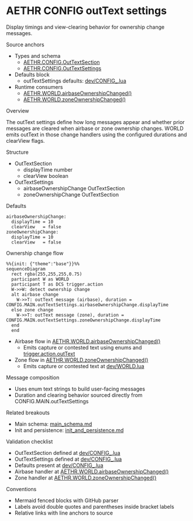 # AETHR CONFIG outText settings

Display timings and view-clearing behavior for ownership change messages.

Source anchors

- Types and schema
  - [AETHR.CONFIG.OutTextSection](../../dev/CONFIG_.lua:130)
  - [AETHR.CONFIG.OutTextSettings](../../dev/CONFIG_.lua:134)
- Defaults block
  - outTextSettings defaults: [dev/CONFIG_.lua](../../dev/CONFIG_.lua:336)
- Runtime consumers
  - [AETHR.WORLD.airbaseOwnershipChanged()](../../dev/WORLD.lua:970)
  - [AETHR.WORLD.zoneOwnershipChanged()](../../dev/WORLD.lua:1006)

Overview

The outText settings define how long messages appear and whether prior messages are cleared when airbase or zone ownership changes. WORLD emits outText in those change handlers using the configured durations and clearView flags.

Structure

- OutTextSection
  - displayTime number
  - clearView boolean
- OutTextSettings
  - airbaseOwnershipChange OutTextSection
  - zoneOwnershipChange OutTextSection

Defaults

```text
airbaseOwnershipChange:
  displayTime = 10
  clearView   = false
zoneOwnershipChange:
  displayTime = 10
  clearView   = false
```

Ownership change flow

```mermaid
%%{init: {"theme":"base"}}%%
sequenceDiagram
  rect rgba(255,255,255,0.75)
  participant W as WORLD
  participant T as DCS trigger.action
  W->>W: detect ownership change
  alt airbase change
    W->>T: outText message (airbase), duration = CONFIG.MAIN.outTextSettings.airbaseOwnershipChange.displayTime
  else zone change
    W->>T: outText message (zone), duration = CONFIG.MAIN.outTextSettings.zoneOwnershipChange.displayTime
  end
  end
```

- Airbase flow in [AETHR.WORLD.airbaseOwnershipChanged()](../../dev/WORLD.lua:970)
  - Emits capture or contested text using enums and [trigger.action.outText](../../dev/WORLD.lua:994)
- Zone flow in [AETHR.WORLD.zoneOwnershipChanged()](../../dev/WORLD.lua:1006)
  - Emits capture or contested text at [dev/WORLD.lua](../../dev/WORLD.lua:1035)

Message composition

- Uses enum text strings to build user-facing messages
- Duration and clearing behavior sourced directly from CONFIG.MAIN.outTextSettings

Related breakouts

- Main schema: [main_schema.md](./main_schema.md)
- Init and persistence: [init_and_persistence.md](./init_and_persistence.md)

Validation checklist

- OutTextSection defined at [dev/CONFIG_.lua](../../dev/CONFIG_.lua:130)
- OutTextSettings defined at [dev/CONFIG_.lua](../../dev/CONFIG_.lua:134)
- Defaults present at [dev/CONFIG_.lua](../../dev/CONFIG_.lua:336)
- Airbase handler at [AETHR.WORLD.airbaseOwnershipChanged()](../../dev/WORLD.lua:970)
- Zone handler at [AETHR.WORLD.zoneOwnershipChanged()](../../dev/WORLD.lua:1006)

Conventions

- Mermaid fenced blocks with GitHub parser
- Labels avoid double quotes and parentheses inside bracket labels
- Relative links with line anchors to source
